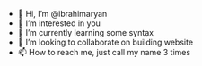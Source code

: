- 👋 Hi, I’m @ibrahimaryan
- 👀 I’m interested in you
- 🌱 I’m currently learning some syntax
- 💞️ I’m looking to collaborate on building website
- 📫 How to reach me, just call my name 3 times

<!---
ibrahimaryan/ibrahimaryan is a ✨ special ✨ repository because its `README.md` (this file) appears on your GitHub profile.
You can click the Preview link to take a look at your changes.
--->
